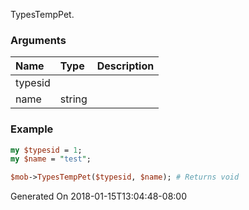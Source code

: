 TypesTempPet.
### Arguments
**Name**|**Type**|**Description**
:---|:---|:---
typesid||
name|string|

### Example

```perl
my $typesid = 1;
my $name = "test";

$mob->TypesTempPet($typesid, $name); # Returns void
```


Generated On 2018-01-15T13:04:48-08:00